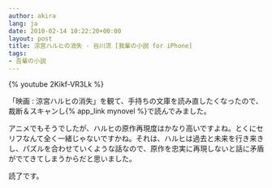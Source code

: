 ```yaml
---
author: akira
lang: ja
date: 2010-02-14 10:22:20+00:00
layout: post
title: 涼宮ハルヒの消失 - 谷川流 [我輩の小説 for iPhone]
tags:
- 吾輩の小説
---
```


{% youtube 2Kikf-VR3Lk %}

「映画 : 涼宮ハルヒの消失」を観て、手持ちの文庫を読み直したくなったので、裁断＆スキャンし{% app_link mynovel %}で読んでみました。

アニメでもそうでしたが、ハルヒの原作再現度はかなり高いですよね。とくにセリフなんて全く一緒じゃないですかね。それは、ハルヒは過去と未来を行き来きし、パズルを合わせていくような話なので、原作を忠実に再現しないと話に矛盾がでてきてしまうからだと思いました。

読了です。
